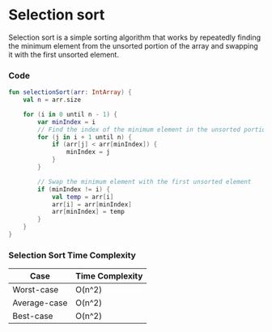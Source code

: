# Selection sort

Selection sort is a simple sorting algorithm that works by repeatedly finding the minimum element from the unsorted
portion of the array and swapping it with the first unsorted element.

### Code

```kotlin
fun selectionSort(arr: IntArray) {
    val n = arr.size

    for (i in 0 until n - 1) {
        var minIndex = i
        // Find the index of the minimum element in the unsorted portion
        for (j in i + 1 until n) {
            if (arr[j] < arr[minIndex]) {
                minIndex = j
            }
        }

        // Swap the minimum element with the first unsorted element
        if (minIndex != i) {
            val temp = arr[i]
            arr[i] = arr[minIndex]
            arr[minIndex] = temp
        }
    }
}
```

### Selection Sort Time Complexity

| **Case**     | **Time Complexity** |
|--------------|---------------------|
| Worst-case   | O(n^2)              |
| Average-case | O(n^2)              |
| Best-case    | O(n^2)              |

